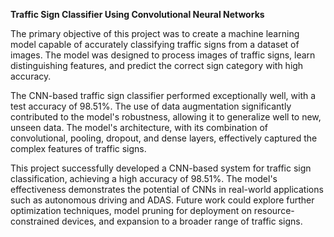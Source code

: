 **Traffic Sign Classifier Using Convolutional Neural Networks**


The primary objective of this project was to create a machine learning model capable of accurately classifying traffic signs from a dataset of images. The model was designed to process images of traffic signs, learn distinguishing features, and predict the correct sign category with high accuracy.

The CNN-based traffic sign classifier performed exceptionally well, with a test accuracy of 98.51%. The use of data augmentation significantly contributed to the model's robustness, allowing it to generalize well to new, unseen data. The model's architecture, with its combination of convolutional, pooling, dropout, and dense layers, effectively captured the complex features of traffic signs.


This project successfully developed a CNN-based system for traffic sign classification, achieving a high accuracy of 98.51%. The model's effectiveness demonstrates the potential of CNNs in real-world applications such as autonomous driving and ADAS. Future work could explore further optimization techniques, model pruning for deployment on resource-constrained devices, and expansion to a broader range of traffic signs.

